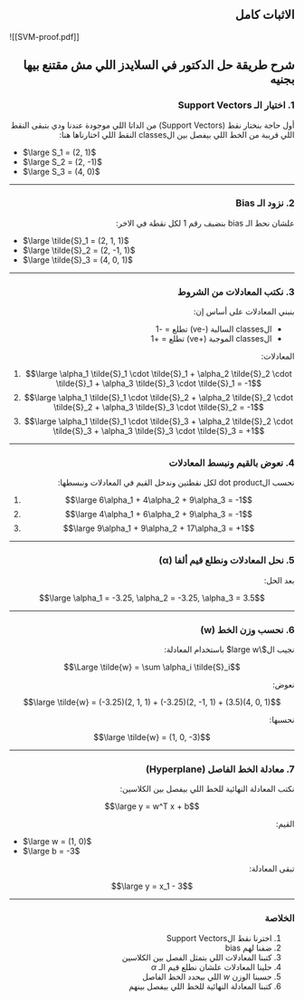 
<div dir="rtl"> 

## **الاثبات كامل**

</div> 



![[SVM-proof.pdf]]


<div dir="rtl"> 


## **شرح طريقة حل الدكتور في السلايدز اللي مش مقتنع بيها بجنيه**
### **1. اختيار الـ Support Vectors**

أول حاجة بنختار نقط (Support Vectors) من الداتا اللي موجودة عندنا ودي بتبقى النقط اللي قريبة من الخط اللي بيفصل بين الclasses
النقط اللي اختارناها هنا:

</div> 


- $\large S_1 = (2, 1)$
- $\large S_2 = (2, -1)$
- $\large S_3 = (4, 0)$

---

<div dir="rtl"> 

### **2. نزود الـ Bias**

علشان نحط الـ bias بنضيف رقم 1 لكل نقطة في الاخر:

</div> 


- $\large \tilde{S}_1 = (2, 1, 1)$
- $\large \tilde{S}_2 = (2, -1, 1)$
- $\large \tilde{S}_3 = (4, 0, 1)$

---

<div dir="rtl"> 

### **3. نكتب المعادلات من الشروط**

بنبني المعادلات على أساس إن:

- الclasses السالبة (-ve) تطلع = -1
- الclasses الموجبة (+ve) تطلع = +1

المعادلات:

</div> 

1. $$\large \alpha_1 \tilde{S}_1 \cdot \tilde{S}_1 + \alpha_2 \tilde{S}_2 \cdot \tilde{S}_1 + \alpha_3 \tilde{S}_3 \cdot \tilde{S}_1 = -1$$
2. $$\large \alpha_1 \tilde{S}_1 \cdot \tilde{S}_2 + \alpha_2 \tilde{S}_2 \cdot \tilde{S}_2 + \alpha_3 \tilde{S}_3 \cdot \tilde{S}_2 = -1$$
3. $$\large \alpha_1 \tilde{S}_1 \cdot \tilde{S}_3 + \alpha_2 \tilde{S}_2 \cdot \tilde{S}_3 + \alpha_3 \tilde{S}_3 \cdot \tilde{S}_3 = +1$$

---

<div dir="rtl"> 

### **4. نعوض بالقيم ونبسط المعادلات**

نحسب الdot product لكل نقطتين وندخل القيم في المعادلات ونبسطها:

</div> 

1. $$\large 6\alpha_1 + 4\alpha_2 + 9\alpha_3 = -1$$
2. $$\large 4\alpha_1 + 6\alpha_2 + 9\alpha_3 = -1$$
3. $$\large 9\alpha_1 + 9\alpha_2 + 17\alpha_3 = +1$$

---

<div dir="rtl"> 

### **5. نحل المعادلات ونطلع قيم ألفا (α)**

بعد الحل:

</div> 

 $$\large \alpha_1 = -3.25,   \alpha_2 = -3.25,  \alpha_3 = 3.5$$

---

<div dir="rtl"> 

### **6. نحسب وزن الخط (w)**

نجيب ال$\large w$ باستخدام المعادلة:

</div>


$$\Large \tilde{w} = \sum \alpha_i \tilde{S}_i$$

<div dir="rtl"> 

نعوض:

</div> 


$$\large \tilde{w} = (-3.25)(2, 1, 1) + (-3.25)(2, -1, 1) + (3.5)(4, 0, 1)$$

<div dir="rtl"> 

نحسبها:

</div> 


$$\large \tilde{w} = (1, 0, -3)$$

---

<div dir="rtl"> 

### **7. معادلة الخط الفاصل (Hyperplane)**

نكتب المعادلة النهائية للخط اللي بيفصل بين الكلاسين:

</div> 


$$\large y = w^T x + b$$

<div dir="rtl"> 

القيم:

</div> 


- $\large w = (1, 0)$
- $\large b = -3$

<div dir="rtl"> 

تبقى المعادلة:

</div> 


$$\large y = x_1 - 3$$

---

<div dir="rtl"> 

### **الخلاصة**
1. اخترنا نقط الSupport Vectors
2. ضفنا لهم bias
3. كتبنا المعادلات اللي بتمثل الفصل بين الكلاسين
4. حلينا المعادلات علشان نطلع قيم الـ $α$
5. حسبنا الوزن $w$ اللي بيحدد الخط الفاصل
6. كتبنا المعادلة النهائية للخط اللي بيفصل بينهم


</div> 